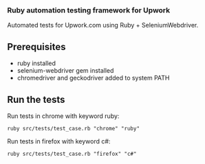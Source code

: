 ### Ruby automation testing framework for Upwork
Automated tests for Upwork.com using Ruby + SeleniumWebdriver.

## Prerequisites
- ruby installed
- selenium-webdriver gem installed
- chromedriver and geckodriver added to system PATH

## Run the tests
Run tests in chrome with keyword ruby:
```
ruby src/tests/test_case.rb "chrome" "ruby"
```
Run tests in firefox with keyword c#:
```
ruby src/tests/test_case.rb "firefox" "c#"
```
